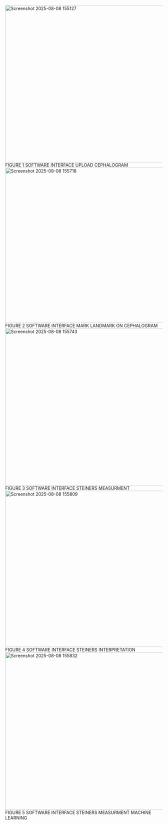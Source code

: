 <img width="959" height="503" alt="Screenshot 2025-08-08 155127" src="https://github.com/user-attachments/assets/0ae7555c-e240-4ab2-8871-4a41f2359025" /> 
FIGURE 1 SOFTWARE INTERFACE UPLOAD CEPHALOGRAM
<img width="958" height="497" alt="Screenshot 2025-08-08 155718" src="https://github.com/user-attachments/assets/927ddc04-af80-49ae-ba13-9ca5911fc7b4" />
FIGURE 2 SOFTWARE INTERFACE MARK LANDMARK ON CEPHALOGRAM
<img width="959" height="503" alt="Screenshot 2025-08-08 155743" src="https://github.com/user-attachments/assets/2e68a1bb-cd0f-46b1-9afe-771ca6b88dcd" />
FIGURE 3 SOFTWARE INTERFACE STEINERS MEASURMENT
<img width="959" height="500" alt="Screenshot 2025-08-08 155809" src="https://github.com/user-attachments/assets/eb410ec9-6cc4-4c56-9ed5-ab7877db11cf" />
FIGURE 4 SOFTWARE INTERFACE STEINERS INTERPRETATION
<img width="959" height="504" alt="Screenshot 2025-08-08 155832" src="https://github.com/user-attachments/assets/a2ee5b06-2fee-4b89-a8ec-3a9f90d63415" />
FIGURE 5 SOFTWARE INTERFACE STEINERS MEASURMENT MACHINE LEARNING 

